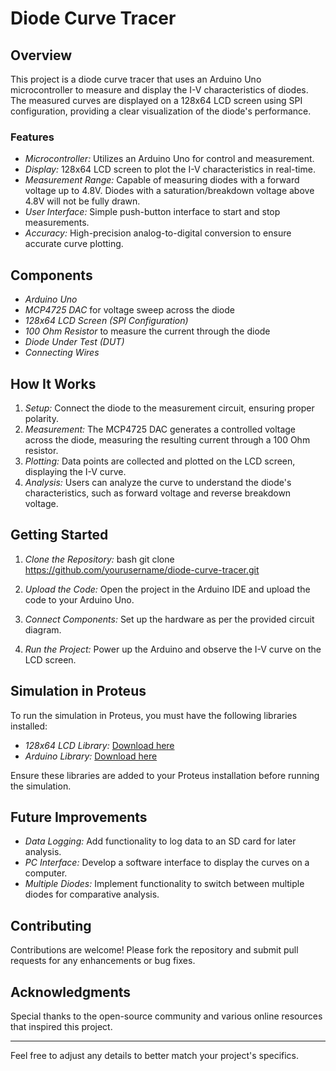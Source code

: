 # Diode Curve Tracer

## Overview

This project is a diode curve tracer that uses an Arduino Uno microcontroller to measure and display the I-V characteristics of diodes. The measured curves are displayed on a 128x64 LCD screen using SPI configuration, providing a clear visualization of the diode's performance.

### Features

- *Microcontroller:* Utilizes an Arduino Uno for control and measurement.
- *Display:* 128x64 LCD screen to plot the I-V characteristics in real-time.
- *Measurement Range:* Capable of measuring diodes with a forward voltage up to 4.8V. Diodes with a saturation/breakdown voltage above 4.8V will not be fully drawn.
- *User Interface:* Simple push-button interface to start and stop measurements.
- *Accuracy:* High-precision analog-to-digital conversion to ensure accurate curve plotting.

## Components

- *Arduino Uno*
- *MCP4725 DAC* for voltage sweep across the diode
- *128x64 LCD Screen (SPI Configuration)*
- *100 Ohm Resistor* to measure the current through the diode
- *Diode Under Test (DUT)*
- *Connecting Wires*

## How It Works

1. *Setup:* Connect the diode to the measurement circuit, ensuring proper polarity.
2. *Measurement:* The MCP4725 DAC generates a controlled voltage across the diode, measuring the resulting current through a 100 Ohm resistor.
3. *Plotting:* Data points are collected and plotted on the LCD screen, displaying the I-V curve.
4. *Analysis:* Users can analyze the curve to understand the diode's characteristics, such as forward voltage and reverse breakdown voltage.

## Getting Started

1. *Clone the Repository:*
   bash
   git clone https://github.com/yourusername/diode-curve-tracer.git
   
2. *Upload the Code:* Open the project in the Arduino IDE and upload the code to your Arduino Uno.
3. *Connect Components:* Set up the hardware as per the provided circuit diagram.
4. *Run the Project:* Power up the Arduino and observe the I-V curve on the LCD screen.

## Simulation in Proteus

To run the simulation in Proteus, you must have the following libraries installed:

- *128x64 LCD Library:* [Download here](https://github.com/cdhigh/lcd12864_st7920_proteus)
- *Arduino Library:* [Download here](https://github.com/officialdanielamani/proteus-library-collection)

Ensure these libraries are added to your Proteus installation before running the simulation.

## Future Improvements

- *Data Logging:* Add functionality to log data to an SD card for later analysis.
- *PC Interface:* Develop a software interface to display the curves on a computer.
- *Multiple Diodes:* Implement functionality to switch between multiple diodes for comparative analysis.

## Contributing

Contributions are welcome! Please fork the repository and submit pull requests for any enhancements or bug fixes.

## Acknowledgments

Special thanks to the open-source community and various online resources that inspired this project.

---

Feel free to adjust any details to better match your project's specifics.
